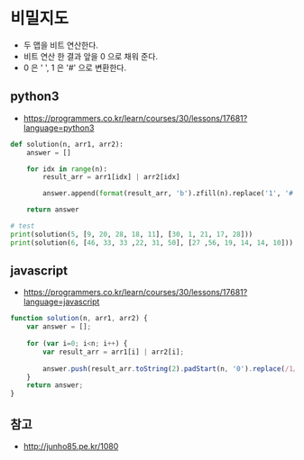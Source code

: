 # 비밀지도

* 두 맵을 비트 연산한다.
* 비트 연산 한 결과 앞을 0 으로 채워 준다.
* 0 은 ' ', 1 은 '#' 으로 변환한다.

## python3
* https://programmers.co.kr/learn/courses/30/lessons/17681?language=python3

```python
def solution(n, arr1, arr2):
    answer = []

    for idx in range(n):
        result_arr = arr1[idx] | arr2[idx]

        answer.append(format(result_arr, 'b').zfill(n).replace('1', '#').replace('0', ' '))

    return answer

# test
print(solution(5, [9, 20, 28, 18, 11], [30, 1, 21, 17, 28]))
print(solution(6, [46, 33, 33 ,22, 31, 50], [27 ,56, 19, 14, 14, 10]))
```

## javascript
* https://programmers.co.kr/learn/courses/30/lessons/17681?language=javascript

```javascript
function solution(n, arr1, arr2) {
    var answer = [];
    
    for (var i=0; i<n; i++) {
        var result_arr = arr1[i] | arr2[i];
        
        answer.push(result_arr.toString(2).padStart(n, '0').replace(/1/g, '#').replace(/0/g, ' '));
    }
    return answer;
}
```



## 참고
* http://junho85.pe.kr/1080